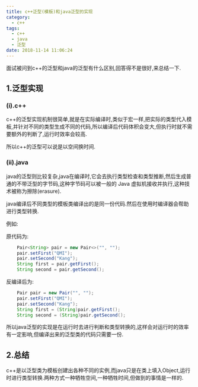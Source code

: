 ```yaml
---
title: c++泛型(模板)和java泛型的实现
category:
  - c++
tags:
  - c++
  - java
  - 泛型
date: 2018-11-14 11:06:24
---
```


面试被问到c++的泛型和java的泛型有什么区别,回答得不是很好,来总结一下.

<!-- more -->

## 1.泛型实现

### (i).c++

c++的泛型实现机制很简单,就是在实际编译时,类似于宏一样,把实际的类型代入模板,并针对不同的类型生成不同的代码,所以编译后代码体积会变大,但执行时就不需要额外的判断了,运行时效率会较高.

所以c++的泛型可以说是以空间换时间.

### (ii).java

java的泛型则比较复杂,java在编译时,它会去执行类型检查和类型推断,然后生成普通的不带泛型的字节码,这种字节码可以被一般的 Java 虚拟机接收并执行,这种技术被称为擦除(erasure).

java编译后不同类型的模板类编译出的是同一份代码.然后在使用时编译器会帮助进行类型转换.

例如:

原代码为:

```java
	Pair<String> pair = new Pair<>("", "");
    pair.setFirst("QMI");
    pair.setSecond("Kang");
    String first = pair.getFirst();
    String second = pair.getSecond();
```

反编译后为:

```java
	Pair pair = new Pair("", "");
    pair.setFirst("QMI");
    pair.setSecond("Kang");
    String first = (String)pair.getFirst();
    String second = (String)pair.getSecond();
```

所以java泛型的实现是在运行时去进行判断和类型转换的,这样会对运行时的效率有一定影响,但编译出来的泛型类的代码只需要一份.

## 2.总结

c++是以泛型类为模板创建出各种不同的实例,而java只是在类上填入Object,运行时进行类型转换.两种方式一种牺牲空间,一种牺牲时间,但做到的事情是一样的.
